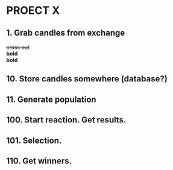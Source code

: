 # PROECT X
## 1. Grab candles from exchange
~~cross out~~  
**bold**  
__bold__  
## 10. Store candles somewhere (database?)
## 11. Generate population
## 100. Start reaction. Get results.
## 101. Selection.
## 110. Get winners.